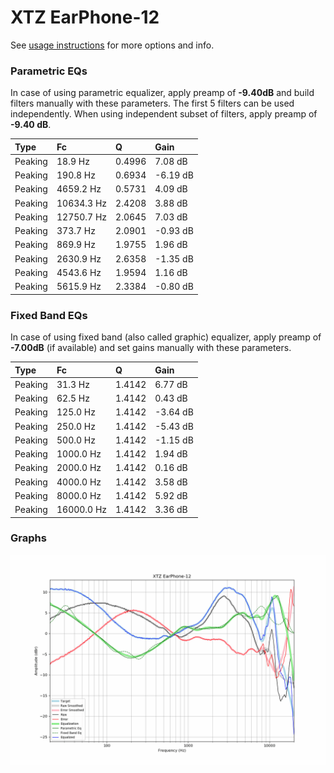 # XTZ EarPhone-12
See [usage instructions](https://github.com/jaakkopasanen/AutoEq#usage) for more options and info.

### Parametric EQs
In case of using parametric equalizer, apply preamp of **-9.40dB** and build filters manually
with these parameters. The first 5 filters can be used independently.
When using independent subset of filters, apply preamp of **-9.40 dB**.

| Type    | Fc         |      Q | Gain     |
|:--------|:-----------|:-------|:---------|
| Peaking | 18.9 Hz    | 0.4996 | 7.08 dB  |
| Peaking | 190.8 Hz   | 0.6934 | -6.19 dB |
| Peaking | 4659.2 Hz  | 0.5731 | 4.09 dB  |
| Peaking | 10634.3 Hz | 2.4208 | 3.88 dB  |
| Peaking | 12750.7 Hz | 2.0645 | 7.03 dB  |
| Peaking | 373.7 Hz   | 2.0901 | -0.93 dB |
| Peaking | 869.9 Hz   | 1.9755 | 1.96 dB  |
| Peaking | 2630.9 Hz  | 2.6358 | -1.35 dB |
| Peaking | 4543.6 Hz  | 1.9594 | 1.16 dB  |
| Peaking | 5615.9 Hz  | 2.3384 | -0.80 dB |

### Fixed Band EQs
In case of using fixed band (also called graphic) equalizer, apply preamp of **-7.00dB**
(if available) and set gains manually with these parameters.

| Type    | Fc         |      Q | Gain     |
|:--------|:-----------|:-------|:---------|
| Peaking | 31.3 Hz    | 1.4142 | 6.77 dB  |
| Peaking | 62.5 Hz    | 1.4142 | 0.43 dB  |
| Peaking | 125.0 Hz   | 1.4142 | -3.64 dB |
| Peaking | 250.0 Hz   | 1.4142 | -5.43 dB |
| Peaking | 500.0 Hz   | 1.4142 | -1.15 dB |
| Peaking | 1000.0 Hz  | 1.4142 | 1.94 dB  |
| Peaking | 2000.0 Hz  | 1.4142 | 0.16 dB  |
| Peaking | 4000.0 Hz  | 1.4142 | 3.58 dB  |
| Peaking | 8000.0 Hz  | 1.4142 | 5.92 dB  |
| Peaking | 16000.0 Hz | 1.4142 | 3.36 dB  |

### Graphs
![](./XTZ%20EarPhone-12.png)